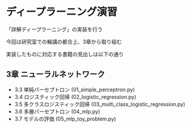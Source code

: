 # ディープラーニング演習
「詳解ディープラーニング」の実装を行う

今回は研究室での輪講の都合上、3章から取り組む

実装したものに対応する書籍の見出しは以下の通り

## 3章 ニューラルネットワーク
- 3.3 単純パーセプトロン (01_simple_perceptron.py)
- 3.4 ロジスティック回帰 (02_logistic_regression.py)
- 3.5 多クラスロジスティック回帰 (03_multi_class_logistic_regression.py)
- 3.6 多層パーセプトロン (04_mlp.py)
- 3.7 モデルの評価 (05_mlp_toy_problem.py)